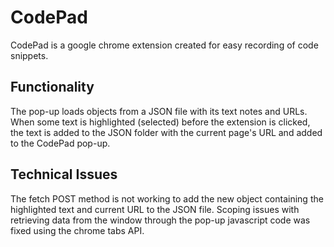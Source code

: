 # CodePad

CodePad is a google chrome extension created for easy recording of code snippets.

## Functionality

The pop-up loads objects from a JSON file with its text notes and URLs. When some text is highlighted (selected) before the extension is clicked, the text is added to the JSON folder with the current page's URL and added to the CodePad pop-up.

## Technical Issues

The fetch POST method is not working to add the new object containing the highlighted text and current URL to the JSON file.
Scoping issues with retrieving data from the window through the pop-up javascript code was fixed using the chrome tabs API.
